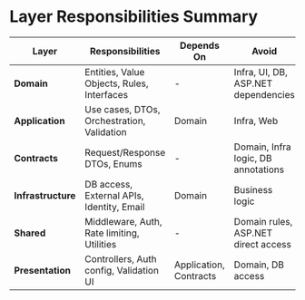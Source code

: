 # Layer Responsibilities Summary

| Layer              | Responsibilities                                | Depends On       | Avoid                                |
|--------------------|--------------------------------------------------|------------------|--------------------------------------|
| **Domain**         | Entities, Value Objects, Rules, Interfaces       | -                | Infra, UI, DB, ASP.NET dependencies  |
| **Application**    | Use cases, DTOs, Orchestration, Validation       | Domain           | Infra, Web                           |
| **Contracts**      | Request/Response DTOs, Enums                     | -                | Domain, Infra logic, DB annotations  |
| **Infrastructure** | DB access, External APIs, Identity, Email        | Domain           | Business logic                       |
| **Shared**         | Middleware, Auth, Rate limiting, Utilities       | -                | Domain rules, ASP.NET direct access |
| **Presentation**   | Controllers, Auth config, Validation UI          | Application, Contracts | Domain, DB access              |
